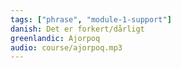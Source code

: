 ```yaml
---
tags: ["phrase", "module-1-support"]
danish: Det er forkert/dårligt
greenlandic: Ajorpoq
audio: course/ajorpoq.mp3
---
```

